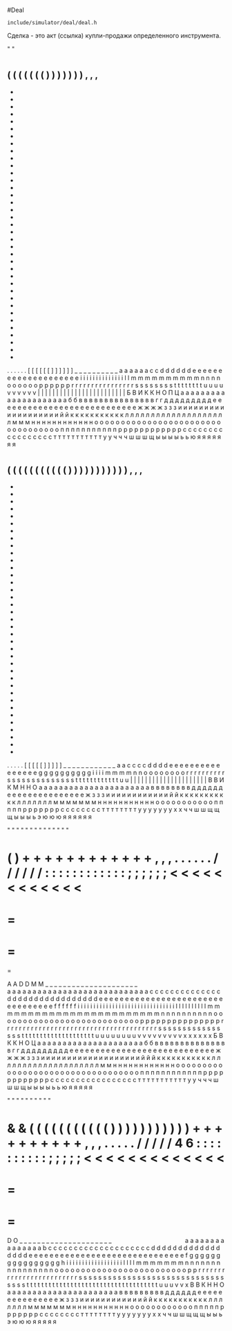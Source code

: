 #Deal

`include/simulator/deal/deal.h`


Сделка - это акт (ссылка) купли-продажи определенного инструмента.
























 
 
 
 
 
 
 
 
 
 
 
 
 
 
 
 
 
 
 
 
 
 
 
 
 
 
 
 
 
 
 
 
 
 
"
"
#
#
#
#
#
#
#
#
#
(
(
(
(
(
(
(
)
)
)
)
)
)
)
,
,
,
-
-
-
-
-
-
-
-
-
-
-
-
-
-
-
-
-
-
-
-
-
-
-
-
-
-
-
-
-
-
-
-
-
-
-
-
-
-
.
.
.
.
.
.
[
[
[
[
[
[
]
]
]
]
]
]
_
_
_
_
_
_
_
_
_
_
a
a
a
a
a
a
c
c
d
d
d
d
d
d
e
e
e
e
e
e
e
e
e
e
e
e
e
e
e
e
e
e
e
e
i
i
i
i
i
i
i
i
i
i
i
i
i
i
l
l
m
m
m
m
m
m
m
m
m
m
n
n
n
n
o
o
o
o
o
o
p
p
p
p
p
p
r
r
r
r
r
r
r
r
r
r
r
r
r
r
r
r
s
s
s
s
s
s
s
s
t
t
t
t
t
t
t
t
u
u
u
u
v
v
v
v
v
v
|
|
|
|
|
|
|
|
|
|
|
|
|
|
|
|
|
|
|
|
|
|
|
|
Б
В
И
К
К
Н
О
П
Ц
а
а
а
а
а
а
а
а
а
а
а
а
а
а
а
а
а
а
а
а
а
б
б
в
в
в
в
в
в
в
в
в
в
в
в
в
в
в
г
г
д
д
д
д
д
д
д
д
д
е
е
е
е
е
е
е
е
е
е
е
е
е
е
е
е
е
е
е
е
е
е
е
е
е
е
е
ж
ж
ж
ж
з
з
з
и
и
и
и
и
и
и
и
и
и
и
и
и
и
и
и
и
и
и
й
й
к
к
к
к
к
к
к
к
к
к
к
л
л
л
л
л
л
л
л
л
л
л
л
л
л
л
л
л
л
л
л
м
м
м
н
н
н
н
н
н
н
н
н
н
н
н
о
о
о
о
о
о
о
о
о
о
о
о
о
о
о
о
о
о
о
о
о
о
о
о
о
о
о
о
о
о
о
о
о
о
п
п
п
п
п
п
п
п
п
п
п
р
р
р
р
р
р
р
р
р
р
р
р
с
с
с
с
с
с
с
с
с
с
с
с
с
с
с
с
с
т
т
т
т
т
т
т
т
т
т
т
у
у
ч
ч
ч
ш
ш
ш
щ
ы
ы
ы
ы
ь
ь
ю
я
я
я
я
я
я
я




















 
 
 
 
 
 
 
 
 
 
 
 
 
 
 
 
 
 
 
 
 
 
 
 
 
#
#
#
#
#
#
#
#
(
(
(
(
(
(
(
(
(
(
(
)
)
)
)
)
)
)
)
)
)
)
,
,
,
-
-
-
-
-
-
-
-
-
-
-
-
-
-
-
-
-
-
-
-
-
-
-
-
-
-
-
-
-
-
-
-
-
-
-
-
-
-
.
.
.
.
.
[
[
[
[
[
]
]
]
]
]
_
_
_
_
_
_
_
_
_
_
_
_
a
a
c
c
c
c
d
d
d
d
e
e
e
e
e
e
e
e
e
e
e
e
e
e
e
e
g
g
g
g
g
g
g
g
g
g
i
i
i
i
m
m
m
m
n
n
o
o
o
o
o
o
o
o
r
r
r
r
r
r
r
r
r
r
s
s
s
s
s
s
s
s
s
s
s
s
s
s
t
t
t
t
t
t
t
t
t
t
t
t
u
u
|
|
|
|
|
|
|
|
|
|
|
|
|
|
|
|
|
|
|
|
|
В
В
И
К
М
Н
Н
О
а
а
а
а
а
а
а
а
а
а
а
а
а
а
а
а
а
а
а
а
а
а
в
в
в
в
в
в
в
в
д
д
д
д
д
д
е
е
е
е
е
е
е
е
е
е
е
е
е
е
е
ж
з
з
з
и
и
и
и
и
и
и
и
и
и
и
и
й
й
к
к
к
к
к
к
к
к
к
к
к
л
л
л
л
л
л
л
м
м
м
м
м
м
м
н
н
н
н
н
н
н
н
н
н
н
о
о
о
о
о
о
о
о
о
о
о
п
п
п
п
п
р
р
р
р
р
р
р
с
с
с
с
с
с
с
с
т
т
т
т
т
т
т
т
у
у
у
у
у
у
у
х
х
ч
ч
ш
ш
щ
щ
щ
ы
ы
ы
ь
э
ю
ю
ю
я
я
я
я
я
я






















































































 
 
 
 
 
 
 
 
 
 
 
 
 
 
 
 
 
 
 
 
 
 
 
 
 
 
 
 
 
 
 
 
 
 
 
 
 
 
 
 
 
 
 
 
 
 
"
"
"
"
"
"
"
"
"
"
"
"
"
"
#
#
#
#
#
#
#
#
#
#
#
#
#
#
#
#
#
#
#
#
#
#
#
#
#
#
#
(
)
+
+
+
+
+
+
+
+
+
+
+
+
,
,
,
.
.
.
.
.
.
/
/
/
/
/
/
:
:
:
:
:
:
:
:
:
:
:
:
;
;
;
;
;
;
<
<
<
<
<
<
<
<
<
<
<
<
=
=
=
=
=
=
>
>
>
>
>
>
>
>
>
>
>
>
A
A
D
D
M
M
_
_
_
_
_
_
_
_
_
_
_
_
_
_
_
_
_
_
_
_
_
`
`
`
`
`
`
`
`
`
`
`
`
`
`
`
`
`
`
`
`
`
`
`
`
`
`
`
`
`
`
`
`
`
`
`
`
a
a
a
a
a
a
a
a
a
a
a
a
a
a
a
a
a
a
a
a
a
a
a
a
a
a
a
a
c
c
c
c
c
c
c
c
c
c
c
c
c
c
d
d
d
d
d
d
d
d
d
d
d
d
d
d
d
d
d
e
e
e
e
e
e
e
e
e
e
e
e
e
e
e
e
e
e
e
e
e
e
e
e
e
e
e
e
e
e
e
e
e
f
f
f
f
f
f
i
i
i
i
i
i
i
i
i
i
i
i
i
i
i
i
i
i
i
i
i
i
i
i
i
i
i
i
i
i
i
l
l
l
l
l
l
l
l
l
l
m
m
m
m
m
m
m
m
m
m
m
m
m
m
m
m
m
m
m
m
m
m
m
m
n
n
n
n
n
n
n
n
n
n
o
o
o
o
o
o
o
o
o
o
o
o
o
o
o
o
o
o
o
o
o
o
o
o
o
o
o
p
p
p
p
p
p
p
p
p
p
p
p
p
p
p
r
r
r
r
r
r
r
r
r
r
r
r
r
r
r
r
r
r
r
r
r
r
r
r
r
r
r
r
r
r
r
r
r
r
r
r
r
r
r
s
s
s
s
s
s
s
s
s
s
s
s
s
s
s
s
t
t
t
t
t
t
t
t
t
t
t
t
t
t
t
t
t
t
t
t
u
u
u
u
u
u
u
u
v
v
v
v
v
v
v
v
v
x
x
x
x
x
x
Б
В
К
К
Н
О
Ц
а
а
а
а
а
а
а
а
а
а
а
а
а
а
а
а
а
а
а
а
а
б
б
в
в
в
в
в
в
в
в
в
в
в
в
в
в
в
г
г
д
д
д
д
д
д
д
д
д
е
е
е
е
е
е
е
е
е
е
е
е
е
е
е
е
е
е
е
е
е
е
е
е
е
е
е
е
ж
ж
ж
ж
з
з
з
и
и
и
и
и
и
и
и
и
и
и
и
и
и
и
и
и
и
и
й
й
й
к
к
к
к
к
к
к
к
к
к
к
л
л
л
л
л
л
л
л
л
л
л
л
л
л
л
л
л
л
л
л
м
м
н
н
н
н
н
н
н
н
н
н
н
н
о
о
о
о
о
о
о
о
о
о
о
о
о
о
о
о
о
о
о
о
о
о
о
о
о
о
о
о
о
о
о
о
о
о
п
п
п
п
п
п
п
п
п
п
п
п
р
р
р
р
р
р
р
р
р
р
р
р
с
с
с
с
с
с
с
с
с
с
с
с
с
с
с
с
с
т
т
т
т
т
т
т
т
т
т
т
у
у
ч
ч
ч
ш
ш
ш
щ
ы
ы
ы
ы
ь
ь
ю
я
я
я
я
я






































































 
 
 
 
 
 
 
 
 
 
 
 
 
 
 
 
 
 
 
 
 
 
 
 
 
 
 
 
 
 
 
 
 
 
 
 
 
 
 
 
 
 
 
 
"
"
"
"
"
"
"
"
"
"
#
#
#
#
#
#
#
#
#
#
#
#
#
#
#
#
#
#
#
#
#
#
#
&
&
(
(
(
(
(
(
(
(
(
(
(
)
)
)
)
)
)
)
)
)
)
)
+
+
+
+
+
+
+
+
+
+
,
,
,
.
.
.
.
.
/
/
/
/
/
4
6
:
:
:
:
:
:
:
:
:
:
;
;
;
;
;
<
<
<
<
<
<
<
<
<
<
<
<
<
=
=
=
=
=
>
>
>
>
>
>
>
>
>
>
>
>
>
D
O
_
_
_
_
_
_
_
_
_
_
_
_
_
_
_
_
_
_
_
_
_
`
`
`
`
`
`
`
`
`
`
`
`
`
`
`
`
`
`
`
`
`
`
`
`
`
`
`
`
`
`
a
a
a
a
a
a
a
a
a
a
a
a
a
a
a
b
c
c
c
c
c
c
c
c
c
c
c
c
c
c
c
c
c
c
c
c
d
d
d
d
d
d
d
d
d
d
d
d
d
d
d
d
d
e
e
e
e
e
e
e
e
e
e
e
e
e
e
e
e
e
e
e
e
e
e
e
e
e
e
e
e
e
e
f
g
g
g
g
g
g
g
g
g
g
g
g
g
g
g
g
h
i
i
i
i
i
i
i
i
i
i
i
i
i
i
i
i
i
i
l
l
l
l
m
m
m
m
m
m
m
n
n
n
n
n
n
n
n
n
n
n
n
n
n
n
n
o
o
o
o
o
o
o
o
o
o
o
o
o
o
o
o
o
o
o
o
o
o
o
o
o
p
p
r
r
r
r
r
r
r
r
r
r
r
r
r
r
r
r
r
r
r
r
r
r
r
r
r
s
s
s
s
s
s
s
s
s
s
s
s
s
s
s
s
s
s
s
s
s
s
s
s
s
s
s
s
s
s
s
s
s
s
t
t
t
t
t
t
t
t
t
t
t
t
t
t
t
t
t
t
t
t
t
t
t
t
t
t
t
t
t
t
t
t
t
t
t
t
u
u
u
v
v
x
В
В
К
Н
Н
О
а
а
а
а
а
а
а
а
а
а
а
а
а
а
а
а
а
а
а
а
а
а
в
в
в
в
в
в
в
в
в
д
д
д
д
д
д
е
е
е
е
е
е
е
е
е
е
е
е
е
е
е
ж
з
з
з
и
и
и
и
и
и
и
и
и
и
и
и
й
й
к
к
к
к
к
к
к
к
к
к
к
л
л
л
л
л
л
л
м
м
м
м
м
м
м
н
н
н
н
н
н
н
н
н
н
н
о
о
о
о
о
о
о
о
о
о
о
о
п
п
п
п
п
р
р
р
р
р
р
р
с
с
с
с
с
с
с
с
т
т
т
т
т
т
т
т
у
у
у
у
у
у
у
х
х
ч
ч
ш
ш
щ
щ
щ
ы
ы
ь
э
ю
ю
ю
я
я
я
я
я
